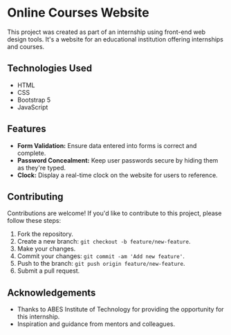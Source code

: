 # Online Courses Website

This project was created as part of an internship using front-end web design tools. It's a website for an educational institution offering internships and courses.

## Technologies Used

- HTML
- CSS
- Bootstrap 5
- JavaScript

## Features

- **Form Validation:** Ensure data entered into forms is correct and complete.
- **Password Concealment:** Keep user passwords secure by hiding them as they're typed.
- **Clock:** Display a real-time clock on the website for users to reference.



## Contributing

Contributions are welcome! If you'd like to contribute to this project, please follow these steps:

1. Fork the repository.
2. Create a new branch: `git checkout -b feature/new-feature`.
3. Make your changes.
4. Commit your changes: `git commit -am 'Add new feature'`.
5. Push to the branch: `git push origin feature/new-feature`.
6. Submit a pull request.



## Acknowledgements

- Thanks to ABES Institute of Technology for providing the opportunity for this internship.
- Inspiration and guidance from mentors and colleagues.
